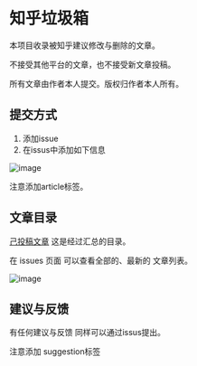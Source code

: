 # 知乎垃圾箱

本项目收录被知乎建议修改与删除的文章。

不接受其他平台的文章，也不接受新文章投稿。

所有文章由作者本人提交。版权归作者本人所有。
 

## 提交方式

1. 添加issue 
2. 在issus中添加如下信息

![image](https://user-images.githubusercontent.com/21038139/91714670-265c1200-eb84-11ea-8c8b-4866ea951f91.png)

注意添加article标签。

## 文章目录

[己投稿文章](contents.md) 这是经过汇总的目录。

在 issues 页面 可以查看全部的、最新的 文章列表。 

![image](https://user-images.githubusercontent.com/21038139/91727171-2fa3a980-eb99-11ea-926a-ed6c9861bfbb.png)


## 建议与反馈

有任何建议与反馈 同样可以通过issus提出。

注意添加 suggestion标签

